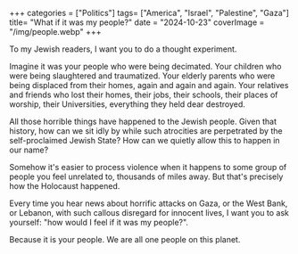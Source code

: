 +++
categories = ["Politics"]
tags= ["America", "Israel", "Palestine", "Gaza"]
title= "What if it was my people?"
date = "2024-10-23"
coverImage = "/img/people.webp"
+++

To my Jewish readers, I want you to do a thought experiment.

<!--more-->  

Imagine it was your people who were being decimated. Your children who were being slaughtered and traumatized. Your elderly parents who were being displaced from their homes, again and again and again. Your relatives and friends who lost their homes, their jobs, their schools, their places of worship, their Universities, everything they held dear destroyed.

All those horrible things have happened to the Jewish people. Given that history, how can we sit idly by while such atrocities are perpetrated by the self-proclaimed Jewish State? How can we quietly allow this to happen in our name?

Somehow it's easier to process violence when it happens to some group of people you feel unrelated to, thousands of miles away. But that's precisely how the Holocaust happened.

Every time you hear news about horrific attacks on Gaza, or the West Bank, or Lebanon, with such callous disregard for innocent lives, I want you to ask yourself: "how would I feel if it was my people?". 

Because it is your people. We are all one people on this planet.
